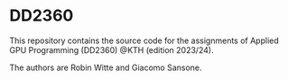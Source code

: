 # DD2360

This repository contains the source code for the assignments of Applied GPU Programming (DD2360) @KTH (edition 2023/24). 

The authors are Robin Witte and Giacomo Sansone. 